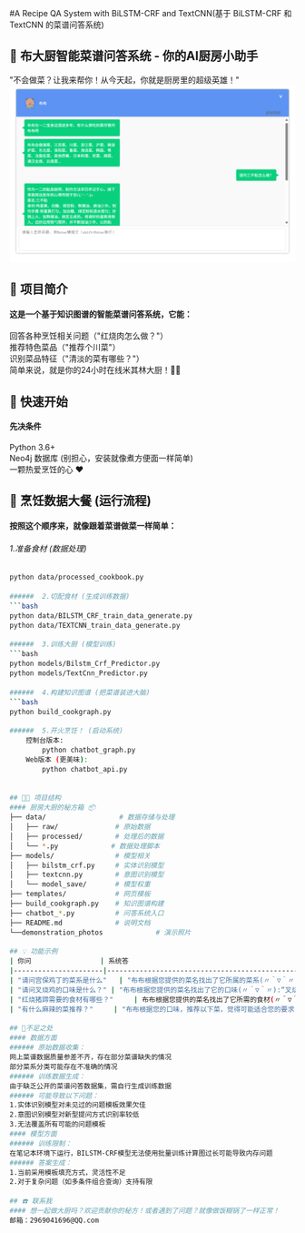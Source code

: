 
#A Recipe QA System with BiLSTM-CRF and TextCNN(基于 BiLSTM-CRF 和 TextCNN 的菜谱问答系统)

## 🍳 布大厨智能菜谱问答系统 - 你的AI厨房小助手
"不会做菜？让我来帮你！从今天起，你就是厨房里的超级英雄！" 
![图片名称](./demonstration_photos/demo.png)  

## 🌟 项目简介
#### 这是一个基于知识图谱的智能菜谱问答系统，它能：
回答各种烹饪相关问题（"红烧肉怎么做？"）  
推荐特色菜品（"推荐个川菜"）  
识别菜品特征（"清淡的菜有哪些？"）  
简单来说，就是你的24小时在线米其林大厨！👨‍🍳

## 🚀 快速开始
#### 先决条件
Python 3.6+  
Neo4j 数据库 (别担心，安装就像煮方便面一样简单)  
一颗热爱烹饪的心 ❤️  

## 🍳 烹饪数据大餐 (运行流程)
#### 按照这个顺序来，就像跟着菜谱做菜一样简单：
######  1.准备食材 (数据处理)
```bash
python data/processed_cookbook.py

######  2.切配食材 (生成训练数据)
```bash
python data/BILSTM_CRF_train_data_generate.py
python data/TEXTCNN_train_data_generate.py

######  3.训练大厨 (模型训练)
```bash
python models/Bilstm_Crf_Predictor.py
python models/TextCnn_Predictor.py

######  4.构建知识图谱 (把菜谱装进大脑)
```bash
python build_cookgraph.py

######  5.开火烹饪！ (启动系统)
	控制台版本:  
		python chatbot_graph.py  
	Web版本 (更美味):  
		python chatbot_api.py  
		

## 🧑‍🍳 项目结构
#### 厨房大厨的秘方箱 📦
├── data/                  # 数据存储与处理
│   ├── raw/              # 原始数据
│   ├── processed/        # 处理后的数据
│   └── *.py             # 数据处理脚本
├── models/               # 模型相关
│   ├── bilstm_crf.py     # 实体识别模型
│   ├── textcnn.py        # 意图识别模型
│   └── model_save/       # 模型权重
├── templates/            # 网页模板
├── build_cookgraph.py    # 知识图谱构建
├── chatbot_*.py          # 问答系统入口
├── README.md             # 说明文档
└──demonstration_photos             # 演示照片

## 💡 功能示例  
| 你问                 | 系统答                                                                 |
|----------------------|------------------------------------------------------------------------|
| "请问宫保鸡丁的菜系是什么"   | "布布根据您提供的菜名找出了它所属的菜系(〃＾▽＾〃):"宫保鸡丁"属于"川菜""                                       |
| "请问叉烧鸡的口味是什么？" | "布布根据您提供的菜名找出了它的口味(〃＾▽＾〃):“叉烧鸡”的口味为:鸡肉细嫩，网油酥香，馅料味鲜，食之口感丰富，且有回味。"                                        |
| "红烧猪蹄需要的食材有哪些？"     | 布布根据您提供的菜名找出了它所需的食材(〃＾▽＾〃):“红烧猪蹄”所需食材为:猪蹄750克，盐、葱各13克，姜8克，香油、料酒各25克，花椒5粒，冰糖50克，汤1300克。               |
| "有什么麻辣的菜推荐？"     | "布布根据您的口味，推荐以下菜，觉得可能适合您的要求(꒪ˊ꒳ˋ꒪):麻辣冬瓜、怪味鸡、川味棒棒鸡、粉蒸牛肉、麻辣豆腐......"                                        |

## 📝不足之处
#### 数据方面
###### 原始数据收集：
网上菜谱数据质量参差不齐，存在部分菜谱缺失的情况
部分菜系分类可能存在不准确的情况
###### 训练数据生成：
由于缺乏公开的菜谱问答数据集，需自行生成训练数据
###### 可能导致以下问题：
1.实体识别模型对未见过的问题模板效果欠佳
2.意图识别模型对新型提问方式识别率较低
3.无法覆盖所有可能的问题模板
#### 模型方面
###### 训练限制：
在笔记本环境下运行，BILSTM-CRF模型无法使用批量训练计算图过长可能导致内存问题
###### 答案生成：
1.当前采用模板填充方式，灵活性不足
2.对于复杂问题（如多条件组合查询）支持有限

## ☎️ 联系我
#### 想一起做大厨吗？欢迎贡献你的秘方！或者遇到了问题？就像做饭糊锅了一样正常！
邮箱：2969041696@QQ.com

	